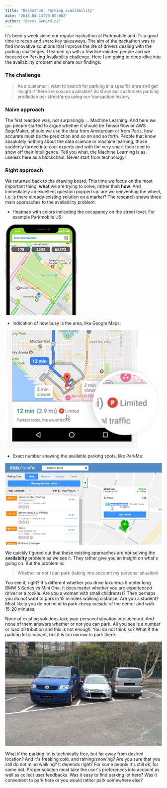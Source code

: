 ```yaml
---
title: "Hackathon: Parking availability"
date: "2018-08-14T20:00:00Z"
author: "Borys Generalov"
---
```


It’s been a week since our regular hackathon at Parkmobile and it's a good time to recap and share key takeaways. The aim of the hackathon was to find innovative solutions that improve the life of drivers dealing with the parking challenges. I teamed up with a few like-minded people and we focused on Parking Availability challenge. Here I am going to deep-dive into the availability problem and share our findings.

### The challenge

> As a customer I want to search for parking in a specific area and get insight if there are spaces available? So show our customers parking prediction per street/area using our transaction history.

### Naive approach

The first reaction was, not surprisingly ... Machine Learning. And here we go: people started to argue whether it should be TensorFlow or AWS SageMaker, should we use the data from Amsterdam or from Paris, how accurate must be the prediction and so on and so forth. People that know absolutely nothing about the data science or machine learning, those suddenly turned into cool experts and with the very smart face tried to show off their intelligence. Tell you what, the Machine Learning is as useless here as a blockchain. Never start from technology!

### Right approach

We returned back to the drawing board. This time we focus on the most important thing: **what** we are trying to solve, rather than **how**. And immediately an excellent question popped up: are we reinventing the wheel, i.e. is there already existing solution on a market? The research shows three main approaches to the availability problem:

- Heatmap with colors indicating the occupancy on the street level. For example Parkmobile US:

![Parkmobile US](./images/parkmobile.png)

- Indication of how busy is the area, like Google Maps:

![Google maps](./images/googlemaps.png)

- Exact number showing the available parking spots, like ParkMe:

![Parkme](./images/parkme.png)

We quickly figured out that these existing approaches are not solving the **availabilty** problem as we see it. They rather give you an insight on what's going on. But the problem is:

> Whether or not I can park (taking into account my personal situation)

You see it, right? It's different whether you drive luxurious 5 meter long BMW 5 Series vs Mini One. It does matter whether you are experienced driver or a rookie. Are you a woman with small children(s)? Then perhaps you do not want to park in 15 minutes walking distance. Are you a student? Most likely you do not mind to park cheap outside of the center and walk 15-20 minutes. 

None of existing solutions take your personal situation into account. And none of them answers whether or not you can park. All you see is a number or load distribution and this is not enough. You do not think so? What if the parking lot is vacant, but it is too narrow to park there.

![Parking narrow](./images/narrowparking.jpg)

What if the parking lot is technically free, but far away from desired location? And it's freaking cold, and raining/snowing? Are you sure that you still do not mind walking? It depends right? For some people it's still ok, for some not. Proper solution must take the user's preferences into account as well as collect user feedbacks. Was it easy to find parking lot here? Was it convenient to park here or you would rather park somewhere else? 